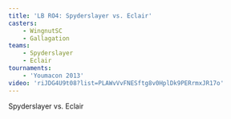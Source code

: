 ```yaml
---
title: 'LB RO4: Spyderslayer vs. Eclair'
casters:
    - WingnutSC
    - Gallagation
teams:
    - Spyderslayer
    - Eclair
tournaments:
    - 'Youmacon 2013'
video: 'riJDG4U9t08?list=PLAWvVvFNESftg8v0HplDk9PERrmxJR17o'
---
```

Spyderslayer vs. Eclair